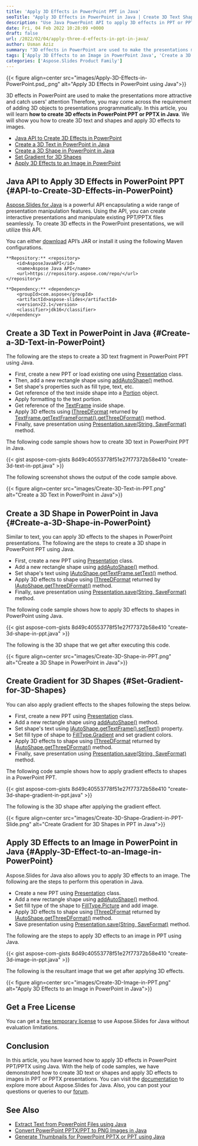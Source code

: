 ```yaml
---
title: 'Apply 3D Effects in PowerPoint PPT in Java'
seoTitle: "Apply 3D Effects in PowerPoint in Java | Create 3D Text Shape Image"
description: "Use Java PowerPoint API to apply 3D effects in PPT or PPTX presentations in Java. Apply 3D effects to text, shapes and images in PPT programmatically."
date: Fri, 04 Feb 2022 10:28:09 +0000
draft: false
url: /2022/02/04/apply-three-d-effects-in-ppt-in-java/
author: Usman Aziz
summary: "3D effects in PowerPoint are used to make the presentations more attractive and catch users' attention Therefore, you may come across the requirement of adding 3D objects to presentations programmatically. In this article, you will learn **how to create 3D effects in PowerPoint PPT or PPTX in Java**. We will show you how to create 3D text and shapes and apply 3D effects to images."
tags: ['Apply 3D Effects to an Image in PowerPoint Java', 'Create a 3D Shape in PowerPoint in Java', 'Create a 3D Text in PowerPoint in Java', 'Java API to Create 3D Effects in PowerPoint', 'Java PowerPoint Library']
categories: ['Aspose.Slides Product Family']
---
```




{{< figure align=center src="images/Apply-3D-Effects-in-PowerPoint.psd_.png" alt="Apply 3D Effects in PowerPoint using Java">}}


3D effects in PowerPoint are used to make the presentations more attractive and catch users' attention Therefore, you may come across the requirement of adding 3D objects to presentations programmatically. In this article, you will learn **how to create 3D effects in PowerPoint PPT or PPTX in Java**. We will show you how to create 3D text and shapes and apply 3D effects to images.

*   [Java API to Create 3D Effects in PowerPoint][1]
*   [Create a 3D Text in PowerPoint in Java][2]
*   [Create a 3D Shape in PowerPoint in Java][3]
*   [Set Gradient for 3D Shapes][4]
*   [Apply 3D Effects to an Image in PowerPoint][5]

## Java API to Apply 3D Effects in PowerPoint PPT {#API-to-Create-3D-Effects-in-PowerPoint}

[Aspose.Slides for Java][6] is a powerful API encapsulating a wide range of presentation manipulation features. Using the API, you can create interactive presentations and manipulate existing PPT/PPTX files seamlessly. To create 3D effects in the PowerPoint presentations, we will utilize this API.

You can either [download][7] API’s JAR or install it using the following Maven configurations.

```
**Repository:** <repository>
    <id>AsposeJavaAPI</id>
    <name>Aspose Java API</name>
    <url>https://repository.aspose.com/repo/</url>
</repository>

**Dependency:** <dependency>
    <groupId>com.aspose</groupId>
    <artifactId>aspose-slides</artifactId>
    <version>22.1</version>
    <classifier>jdk16</classifier>
</dependency>
```

## Create a 3D Text in PowerPoint in Java {#Create-a-3D-Text-in-PowerPoint}

The following are the steps to create a 3D text fragment in PowerPoint PPT using Java.

*   First, create a new PPT or load existing one using [Presentation][8] class.
*   Then, add a new rectangle shape using [addAutoShape()][9] method.
*   Set shape's properties such as fill type, text, etc.
*   Get reference of the text inside shape into a [Portion][10] object.
*   Apply formatting to the text portion.
*   Get reference of the [TextFrame][11] inside shape.
*   Apply 3D effects using [IThreeDFormat][12] returned by [TextFrame.getTextFrameFormat().getThreeDFormat()][13] method.
*   Finally, save presentation using [Presentation.save(String, SaveFormat)][14] method.

The following code sample shows how to create 3D text in PowerPoint PPT in Java.

{{< gist aspose-com-gists 8d49c40553778f51e27f77372b58e410 "create-3d-text-in-ppt.java" >}}

The following screenshot shows the output of the code sample above.



{{< figure align=center src="images/Create-3D-Text-in-PPT.png" alt="Create a 3D Text in PowerPoint in Java">}}


## Create a 3D Shape in PowerPoint in Java {#Create-a-3D-Shape-in-PowerPoint}

Similar to text, you can apply 3D effects to the shapes in PowerPoint presentations. The following are the steps to create a 3D shape in PowerPoint PPT using Java.

*   First, create a new PPT using [Presentation][15] class.
*   Add a new rectangle shape using [addAutoShape()][16] method.
*   Set shape's text using [IAutoShape.getTextFrame.setText()][17] method.
*   Apply 3D effects to shape using [IThreeDFormat][18] returned by [IAutoShape.getThreeDFormat()][19] method.
*   Finally, save presentation using [Presentation.save(String, SaveFormat)][20] method.

The following code sample shows how to apply 3D effects to shapes in PowerPoint using Java.

{{< gist aspose-com-gists 8d49c40553778f51e27f77372b58e410 "create-3d-shape-in-ppt.java" >}}

The following is the 3D shape that we get after executing this code.



{{< figure align=center src="images/Create-3D-Shape-in-PPT.png" alt="Create a 3D Shape in PowerPoint in Java">}}


## Create Gradient for 3D Shapes {#Set-Gradient-for-3D-Shapes}

You can also apply gradient effects to the shapes following the steps below.

*   First, create a new PPT using [Presentation][21] class.
*   Add a new rectangle shape using [addAutoShape()][22] method.
*   Set shape's text using [IAutoShape.getTextFrame().setText()][23] property.
*   Set fill type of shape to [FillType.Gradient][24] and set gradient colors.
*   Apply 3D effects to shape using [IThreeDFormat][25] returned by [IAutoShape.getThreeDFormat()][26] method.
*   Finally, save presentation using [Presentation.save(String, SaveFormat)][27] method.

The following code sample shows how to apply gradient effects to shapes in a PowerPoint PPT.

{{< gist aspose-com-gists 8d49c40553778f51e27f77372b58e410 "create-3d-shape-gradient-in-ppt.java" >}}

The following is the 3D shape after applying the gradient effect.



{{< figure align=center src="images/Create-3D-Shape-Gradient-in-PPT-Slide.png" alt="Create Gradient for 3D Shapes in PPT in Java">}}


## Apply 3D Effects to an Image in PowerPoint in Java {#Apply-3D-Effect-to-an-Image-in-PowerPoint}

Aspose.Slides for Java also allows you to apply 3D effects to an image. The following are the steps to perform this operation in Java.

*   Create a new PPT using [Presentation][28] class.
*   Add a new rectangle shape using [addAutoShape()][29] method.
*   Set fill type of the shape to [FillType.Picture][30] and add image.
*   Apply 3D effects to shape using [IThreeDFormat][31] returned by [IAutoShape.getThreeDFormat()][32] method.
*   Save presentation using [Presentation.save(String, SaveFormat)][33] method.

The following are the steps to apply 3D effects to an image in PPT using Java.

{{< gist aspose-com-gists 8d49c40553778f51e27f77372b58e410 "create-3d-image-in-ppt.java" >}}

The following is the resultant image that we get after applying 3D effects.



{{< figure align=center src="images/Create-3D-Image-in-PPT.png" alt="Apply 3D Effects to an Image in PowerPoint in Java">}}


## Get a Free License

You can get a [free temporary license][34] to use Aspose.Slides for Java without evaluation limitations.

## Conclusion

In this article, you have learned how to apply 3D effects in PowerPoint PPT/PPTX using Java. With the help of code samples, we have demonstrated how to create 3D text or shapes and apply 3D effects to images in PPT or PPTX presentations. You can visit the [documentation][35] to explore more about Aspose.Slides for Java. Also, you can post your questions or queries to our [forum][36].

## See Also

*   [Extract Text from PowerPoint Files using Java][37]
*   [Convert PowerPoint PPTX/PPT to PNG Images in Java][38]
*   [Generate Thumbnails for PowerPoint PPTX or PPT using Java][39]




[1]: #API-to-Create-3D-Effects-in-PowerPoint
[2]: #Create-a-3D-Text-in-PowerPoint
[3]: #Create-a-3D-Shape-in-PowerPoint
[4]: #Set-Gradient-for-3D-Shapes
[5]: #Apply-3D-Effect-to-an-Image-in-PowerPoint
[6]: https://products.aspose.com/slides/java
[7]: https://downloads.aspose.com/slides/java
[8]: https://apireference.aspose.com/slides/java/com.aspose.slides/Presentation
[9]: https://apireference.aspose.com/slides/java/com.aspose.slides/IShapeCollection#addAutoShape-int-float-float-float-float-
[10]: https://apireference.aspose.com/slides/java/com.aspose.slides/Portion
[11]: https://apireference.aspose.com/slides/java/com.aspose.slides/TextFrame
[12]: https://apireference.aspose.com/slides/java/com.aspose.slides/IThreeDFormat
[13]: https://apireference.aspose.com/slides/java/com.aspose.slides/IThreeDFormat
[14]: https://apireference.aspose.com/slides/java/com.aspose.slides/Presentation#save-java.lang.String-int-
[15]: https://apireference.aspose.com/slides/java/com.aspose.slides/Presentation
[16]: https://apireference.aspose.com/slides/java/com.aspose.slides/IShapeCollection#addAutoShape-int-float-float-float-float-
[17]: https://apireference.aspose.com/slides/java/com.aspose.slides/ITextFrame#setText-java.lang.String-
[18]: https://apireference.aspose.com/slides/java/com.aspose.slides/IThreeDFormat
[19]: https://apireference.aspose.com/slides/java/com.aspose.slides/IShape#getThreeDFormat--
[20]: https://apireference.aspose.com/slides/java/com.aspose.slides/Presentation#save-java.lang.String-int-
[21]: https://apireference.aspose.com/slides/java/com.aspose.slides/Presentation
[22]: https://apireference.aspose.com/slides/java/com.aspose.slides/IShapeCollection#addAutoShape-int-float-float-float-float-
[23]: https://apireference.aspose.com/slides/java/com.aspose.slides/ITextFrame#setText-java.lang.String-
[24]: https://apireference.aspose.com/slides/java/com.aspose.slides/FillType#Gradient
[25]: https://apireference.aspose.com/slides/java/com.aspose.slides/IThreeDFormat
[26]: https://apireference.aspose.com/slides/java/com.aspose.slides/IShape#getThreeDFormat--
[27]: https://apireference.aspose.com/slides/java/com.aspose.slides/Presentation#save-java.lang.String-int-
[28]: https://apireference.aspose.com/slides/java/com.aspose.slides/Presentation
[29]: https://apireference.aspose.com/slides/java/com.aspose.slides/IShapeCollection#addAutoShape-int-float-float-float-float-
[30]: https://apireference.aspose.com/slides/java/com.aspose.slides/FillType#Picture
[31]: https://apireference.aspose.com/slides/java/com.aspose.slides/IThreeDFormat
[32]: https://apireference.aspose.com/slides/java/com.aspose.slides/IShape#getThreeDFormat--
[33]: https://apireference.aspose.com/slides/java/com.aspose.slides/Presentation#save-java.lang.String-int-
[34]: https://purchase.aspose.com/temporary-license
[35]: https://docs.aspose.com/slides/java/
[36]: https://forum.aspose.com/
[37]: https://blog.aspose.com/2021/07/28/extract-text-from-powerpoint-files-using-java/
[38]: https://blog.aspose.com/2021/08/01/convert-powerpoint-to-png-in-java/
[39]: https://blog.aspose.com/2021/08/03/generate-thumbnails-for-powerpoint-using-java/




